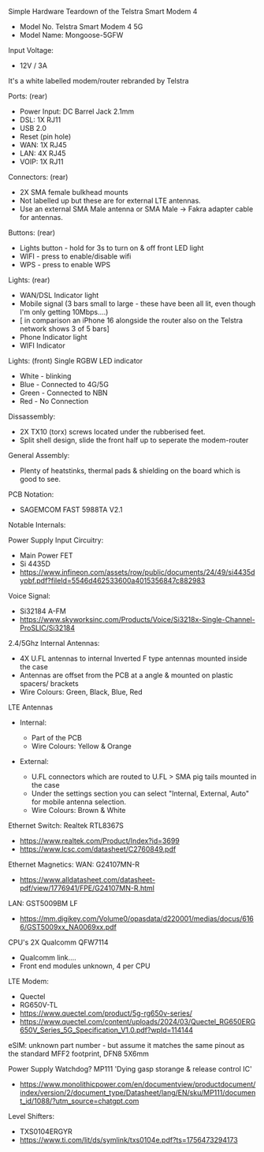 Simple Hardware Teardown of the Telstra Smart Modem 4 

- Model No. Telstra Smart Modem 4 5G
- Model Name: Mongoose-5GFW

Input Voltage: 
- 12V / 3A

It's a white labelled modem/router rebranded by Telstra

Ports: (rear)
- Power Input: DC Barrel Jack 2.1mm
- DSL: 1X RJ11
- USB 2.0
- Reset (pin hole)
- WAN: 1X RJ45
- LAN: 4X RJ45
- VOIP: 1X RJ11

Connectors: (rear)
- 2X SMA female bulkhead mounts 
- Not labelled up but these are for external LTE antennas.
- Use an external SMA Male antenna or SMA Male -> Fakra adapter cable for antennas. 

Buttons: (rear)
- Lights button - hold for 3s to turn on & off front LED light
- WIFI - press to enable/disable wifi
- WPS - press to enable WPS 

Lights: (rear)
- WAN/DSL Indicator light
- Mobile signal (3 bars small to large - these have been all lit, even though I'm only getting 10Mbps....)
- [ in comparison an iPhone 16 alongside the router also on the Telstra network shows 3 of 5 bars]
- Phone Indicator light
- WIFI Indicator

Lights: (front)
Single RGBW LED indicator
- White - blinking 
- Blue - Connected to 4G/5G
- Green - Connected to NBN
- Red - No Connection


Dissassembly:
- 2X  TX10 (torx) screws located under the rubberised feet.
- Split shell design, slide the front half up to seperate the modem-router

General Assembly:
- Plenty of heatstinks, thermal pads & shielding on the board which is good to see.

PCB Notation:
- SAGEMCOM FAST 5988TA V2.1

Notable Internals:

Power Supply Input Circuitry:
- Main Power FET
- Si 4435D
- https://www.infineon.com/assets/row/public/documents/24/49/si4435dypbf.pdf?fileId=5546d462533600a4015356847c882983

Voice Signal:
- Si32184 A-FM
- https://www.skyworksinc.com/Products/Voice/Si3218x-Single-Channel-ProSLIC/Si32184

2.4/5Ghz Internal Antennas:
- 4X U.FL antennas to internal Inverted F type antennas mounted inside the case
- Antennas are offset from the PCB at a angle & mounted on plastic spacers/ brackets
- Wire Colours: Green, Black, Blue, Red

LTE Antennas
 - Internal: 
    - Part of the PCB 
    - Wire Colours: Yellow & Orange

 - External: 
    - U.FL connectors which are routed to U.FL > SMA pig tails mounted in the case
    - Under the settings section you can select "Internal, External, Auto" for mobile antenna selection. 
    - Wire Colours: Brown & White


Ethernet Switch:
Realtek RTL8367S
- https://www.realtek.com/Product/Index?id=3699
- https://www.lcsc.com/datasheet/C2760849.pdf

Ethernet Magnetics:
WAN: G24107MN-R
- https://www.alldatasheet.com/datasheet-pdf/view/1776941/FPE/G24107MN-R.html

LAN: GST5009BM LF
- https://mm.digikey.com/Volume0/opasdata/d220001/medias/docus/6166/GST5009xx_NA0069xx.pdf

CPU's
2X Qualcomm QFW7114 
- Qualcomm link.... 
- Front end modules unknown, 4 per CPU

LTE Modem:
- Quectel 
- RG650V-TL
- https://www.quectel.com/product/5g-rg650v-series/
- https://www.quectel.com/content/uploads/2024/03/Quectel_RG650ERG650V_Series_5G_Specification_V1.0.pdf?wpId=114144

eSIM:
unknown part number - but assume it matches the same pinout as the standard MFF2 footprint, DFN8 5X6mm

Power Supply Watchdog?
MP111 'Dying gasp storange & release control IC'
- https://www.monolithicpower.com/en/documentview/productdocument/index/version/2/document_type/Datasheet/lang/EN/sku/MP111/document_id/1088/?utm_source=chatgpt.com

Level Shifters:
- TXS0104ERGYR
- https://www.ti.com/lit/ds/symlink/txs0104e.pdf?ts=1756473294173

